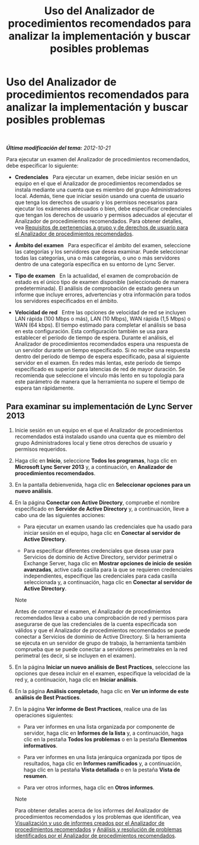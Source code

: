 ﻿---
title: Uso del Analizador de procedimientos recomendados para analizar la implementación y buscar posibles problemas
TOCTitle: Uso del Analizador de procedimientos recomendados para analizar la implementación y buscar posibles problemas
ms:assetid: 09c84509-dc91-4e7b-882b-3c467b6b026d
ms:mtpsurl: https://technet.microsoft.com/es-es/library/Gg591343(v=OCS.15)
ms:contentKeyID: 48274373
ms.date: 01/07/2017
mtps_version: v=OCS.15
ms.translationtype: HT
---

# Uso del Analizador de procedimientos recomendados para analizar la implementación y buscar posibles problemas

 

_**Última modificación del tema:** 2012-10-21_

Para ejecutar un examen del Analizador de procedimientos recomendados, debe especificar lo siguiente:

  - **Credenciales**   Para ejecutar un examen, debe iniciar sesión en un equipo en el que el Analizador de procedimientos recomendados se instala mediante una cuenta que es miembro del grupo Administradores local. Además, tiene que iniciar sesión usando una cuenta de usuario que tenga los derechos de usuario y los permisos necesarios para ejecutar los exámenes adecuados o bien, debe especificar credenciales que tengan los derechos de usuario y permisos adecuados al ejecutar el Analizador de procedimientos recomendados. Para obtener detalles, vea [Requisitos de pertenencias a grupo y de derechos de usuario para el Analizador de procedimientos recomendados](lync-server-2013-group-memberships-and-user-rights-requirements-for-best-practices-analyzer.md).

  - **Ámbito del examen**   Para especificar el ámbito del examen, seleccione las categorías y los servidores que desea examinar. Puede seleccionar todas las categorías, una o más categorías, o uno o más servidores dentro de una categoría específica en su entorno de Lync Server.

  - **Tipo de examen**   En la actualidad, el examen de comprobación de estado es el único tipo de examen disponible (seleccionado de manera predeterminada). El análisis de comprobación de estado genera un informe que incluye errores, advertencias y otra información para todos los servidores especificados en el ámbito.

  - **Velocidad de red**   Entre las opciones de velocidad de red se incluyen LAN rápida (100 Mbps o más), LAN (10 Mbps), WAN rápida (1,5 Mbps) o WAN (64 kbps). El tiempo estimado para completar el análisis se basa en esta configuración. Esta configuración también se usa para establecer el período de tiempo de espera. Durante el análisis, el Analizador de procedimientos recomendados espera una respuesta de un servidor durante un tiempo especificado. Si no recibe una respuesta dentro del período de tiempo de espera especificado, pasa al siguiente servidor en el examen. En redes más lentas, este período de tiempo especificado es superior para latencias de red de mayor duración. Se recomienda que seleccione el vínculo más lento en su topología para este parámetro de manera que la herramienta no supere el tiempo de espera tan rápidamente.

## Para examinar su implementación de Lync Server 2013

1.  Inicie sesión en un equipo en el que el Analizador de procedimientos recomendados está instalado usando una cuenta que es miembro del grupo Administradores local y tiene otros derechos de usuario y permisos requeridos.

2.  Haga clic en **Inicio**, seleccione **Todos los programas**, haga clic en **Microsoft Lync Server 2013** y, a continuación, en **Analizador de procedimientos recomendados**.

3.  En la pantalla debienvenida, haga clic en **Seleccionar opciones para un nuevo análisis**.

4.  En la página **Conectar con Active Directory**, compruebe el nombre especificado en **Servidor de Active Directory** y, a continuación, lleve a cabo una de las siguientes acciones:
    
      - Para ejecutar un examen usando las credenciales que ha usado para iniciar sesión en el equipo, haga clic en **Conectar al servidor de Active Directory**.
    
      - Para especificar diferentes credenciales que desea usar para Servicios de dominio de Active Directory, servidor perimetral o Exchange Server, haga clic en **Mostrar opciones de inicio de sesión avanzadas**, active cada casilla para la que se requieren credenciales independientes, especifique las credenciales para cada casilla seleccionada y, a continuación, haga clic en **Conectar al servidor de Active Directory**.
    

    > [!NOTE]
    > Antes de comenzar el examen, el Analizador de procedimientos recomendados lleva a cabo una comprobación de red y permisos para asegurarse de que las credenciales de la cuenta especificada son válidos y que el Analizador de procedimientos recomendados se puede conectar a Servicios de dominio de Active Directory. Si la herramienta se ejecuta en un servidor de grupo de trabajo, la herramienta también comprueba que se puede conectar a servidores perimetrales en la red perimetral (es decir, si se incluyen en el examen).



5.  En la página **Iniciar un nuevo análisis de Best Practices**, seleccione las opciones que desea incluir en el examen, especifique la velocidad de la red y, a continuación, haga clic en **Iniciar análisis**.

6.  En la página **Análisis completado**, haga clic en **Ver un informe de este análisis de Best Practices**.

7.  En la página **Ver informe de Best Practices**, realice una de las operaciones siguientes:
    
      - Para ver informes en una lista organizada por componente de servidor, haga clic en **Informes de la lista** y, a continuación, haga clic en la pestaña **Todos los problemas** o en la pestaña **Elementos informativos**.
    
      - Para ver informes en una lista jerárquica organizada por tipos de resultados, haga clic en **Informes ramificados** y, a continuación, haga clic en la pestaña **Vista detallada** o en la pestaña **Vista de resumen**.
    
      - Para ver otros informes, haga clic en **Otros informes**.
    

    > [!NOTE]
    > Para obtener detalles acerca de los informes del Analizador de procedimientos recomendados y los problemas que identifican, vea <A href="lync-server-2013-viewing-and-working-with-reports-created-by-best-practices-analyzer.md">Visualización y uso de informes creados por el Analizador de procedimientos recomendados</A> y <A href="lync-server-2013-analyzing-and-resolving-issues-identified-by-best-practices-analyzer.md">Análisis y resolución de problemas identificados por el Analizador de procedimientos recomendados</A>.


